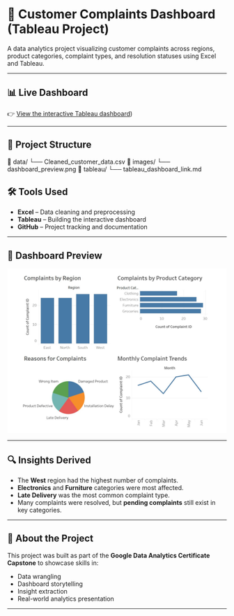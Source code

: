 # 🧾 Customer Complaints Dashboard (Tableau Project)

A data analytics project visualizing customer complaints across regions, product categories, complaint types, and resolution statuses using Excel and Tableau.

---

## 📊 Live Dashboard  
👉 [View the interactive Tableau dashboard](https://public.tableau.com/views/CustomerComplaintInsightsGDACapstoneProject/CustomerComplaintDashBoard?:language=en-GB&:sid=&:redirect=auth&:display_count=n&:origin=viz_share_link))

---

## 📁 Project Structure

📂 data/
└── Cleaned_customer_data.csv
📂 images/
└── dashboard_preview.png
📂 tableau/
└── tableau_dashboard_link.md

## 🛠 Tools Used

- **Excel** – Data cleaning and preprocessing  
- **Tableau** – Building the interactive dashboard  
- **GitHub** – Project tracking and documentation

---

## 📸 Dashboard Preview

![Dashboard Preview](images/Tableau%20Dashboard.jpg)

---

## 🔍 Insights Derived

- The **West** region had the highest number of complaints.
- **Electronics** and **Furniture** categories were most affected.
- **Late Delivery** was the most common complaint type.
- Many complaints were resolved, but **pending complaints** still exist in key categories.

---

## 📌 About the Project

This project was built as part of the **Google Data Analytics Certificate Capstone** to showcase skills in:

- Data wrangling
- Dashboard storytelling
- Insight extraction
- Real-world analytics presentation

---

